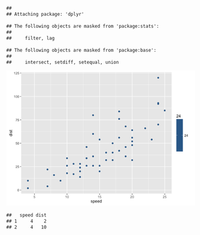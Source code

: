     ## 
    ## Attaching package: 'dplyr'

    ## The following objects are masked from 'package:stats':
    ## 
    ##     filter, lag

    ## The following objects are masked from 'package:base':
    ## 
    ##     intersect, setdiff, setequal, union

![](IS4250_Tut1_files/figure-markdown_strict/unnamed-chunk-1-1.png)  

    ##   speed dist
    ## 1     4    2
    ## 2     4   10

